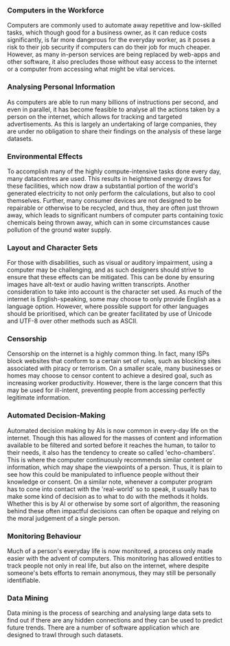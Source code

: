 ### Computers in the Workforce
Computers are commonly used to automate away repetitive and low-skilled tasks, which though good for a business owner, as it can reduce costs significantly, is far more dangerous for the everyday worker, as it poses a risk to their job security if computers can do their job for much cheaper. However, as many in-person services are being replaced by web-apps and other software, it also precludes those without easy access to the internet or a computer from accessing what might be vital services.
### Analysing Personal Information
As computers are able to run many billions of instructions per second, and even in parallel, it has become feasible to analyse all the actions taken by a person on the internet, which allows for tracking and targeted advertisements. As this is largely an undertaking of large companies, they are under no obligation to share their findings on the analysis of these large datasets.
### Environmental Effects
To accomplish many of the highly compute-intensive tasks done every day, many datacentres are used. This results in heightened energy draws for these facilities, which now draw a substantial portion of the world's generated electricity to not only perform the calculations, but also to cool themselves.
Further, many consumer devices are not designed to be repairable or otherwise to be recycled, and thus, they are often just thrown away, which leads to significant numbers of computer parts containing toxic chemicals being thrown away, which can in some circumstances cause pollution of the ground water supply.
### Layout and Character Sets
For those with disabilities, such as visual or auditory impairment, using a computer may be challenging, and as such designers should strive to ensure that these effects can be mitigated. This can be done by ensuring images have alt-text or audio having written transcripts.
Another consideration to take into account is the character set used. As much of the internet is English-speaking, some may choose to only provide English as a language option. However, where possible support for other languages should be prioritised, which can be greater facilitated by use of Unicode and UTF-8 over other methods such as ASCII.
### Censorship
Censorship on the internet is a highly common thing. In fact, many ISPs block websites that conform to a certain set of rules, such as blocking sites associated with piracy or terrorism. On a smaller scale, many businesses or homes may choose to censor content to achieve a desired goal, such as increasing worker productivity. However, there is the large concern that this may be used for ill-intent, preventing people from accessing perfectly legitimate information.
### Automated Decision-Making
Automated decision making by AIs is now common in every-day life on the internet. Though this has allowed for the masses of content and information available to be filtered and sorted before it reaches the human, to tailor to their needs, it also has the tendency to create so called 'echo-chambers'. This is where the computer continuously recommends similar content or information, which may shape the viewpoints of a person. Thus, it is plain to see how this could be manipulated to influence people without their knowledge or consent.
On a similar note, whenever a computer program has to cone into contact with the 'real-world' so to speak, it usually has to make some kind of decision as to what to do with the methods it holds. Whether this is by AI or otherwise by some sort of algorithm, the reasoning behind these often impactful decisions can often be opaque and relying on the moral judgement of a single person.
### Monitoring Behaviour
Much of a person's everyday life is now monitored, a process only made easier with the advent of computers. This monitoring has allowed entities to track people not only in real life, but also on the internet, where despite someone's bets efforts to remain anonymous, they may still be personally identifiable.
### Data Mining
Data mining is the process of searching and analysing large data sets to find out if there are any hidden connections and they can be used to predict future trends. There are a number of software application which are designed to trawl through such datasets. 